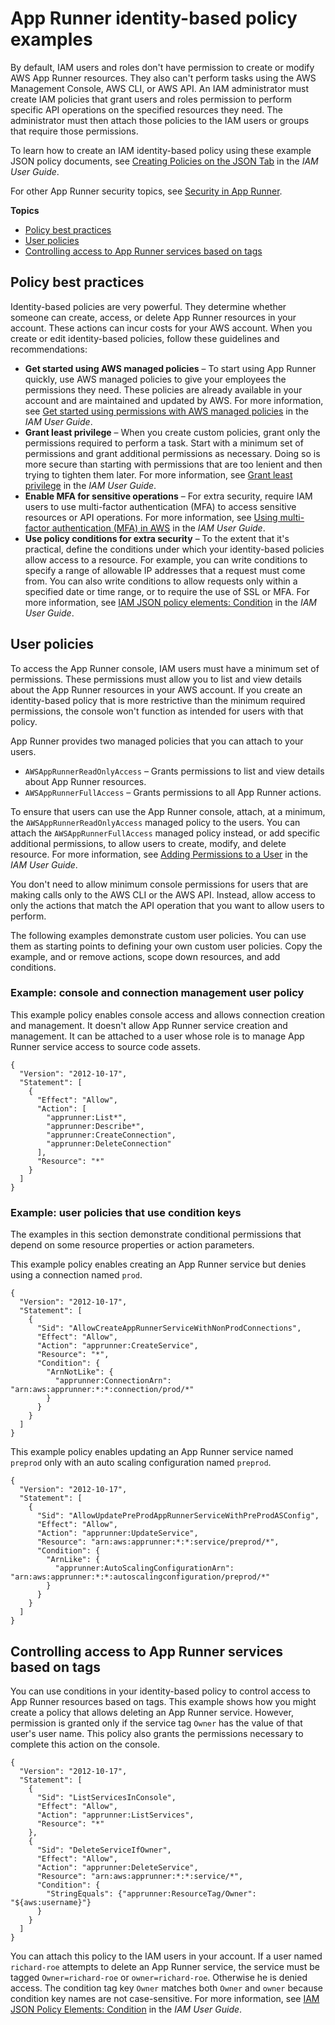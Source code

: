 # App Runner identity\-based policy examples<a name="security_iam_id-based-policy-examples"></a>

By default, IAM users and roles don't have permission to create or modify AWS App Runner resources\. They also can't perform tasks using the AWS Management Console, AWS CLI, or AWS API\. An IAM administrator must create IAM policies that grant users and roles permission to perform specific API operations on the specified resources they need\. The administrator must then attach those policies to the IAM users or groups that require those permissions\.

To learn how to create an IAM identity\-based policy using these example JSON policy documents, see [Creating Policies on the JSON Tab](https://docs.aws.amazon.com/IAM/latest/UserGuide/access_policies_create.html#access_policies_create-json-editor) in the *IAM User Guide*\.

For other App Runner security topics, see [Security in App Runner](security.md)\.

**Topics**
+ [Policy best practices](#security_iam_service-with-iam-policy-best-practices)
+ [User policies](#security_iam_id-based-policy-examples-users)
+ [Controlling access to App Runner services based on tags](#security_iam_id-based-policy-examples-view-widget-tags)

## Policy best practices<a name="security_iam_service-with-iam-policy-best-practices"></a>

Identity\-based policies are very powerful\. They determine whether someone can create, access, or delete App Runner resources in your account\. These actions can incur costs for your AWS account\. When you create or edit identity\-based policies, follow these guidelines and recommendations:
+ **Get started using AWS managed policies** – To start using App Runner quickly, use AWS managed policies to give your employees the permissions they need\. These policies are already available in your account and are maintained and updated by AWS\. For more information, see [Get started using permissions with AWS managed policies](https://docs.aws.amazon.com/IAM/latest/UserGuide/best-practices.html#bp-use-aws-defined-policies) in the *IAM User Guide*\.
+ **Grant least privilege** – When you create custom policies, grant only the permissions required to perform a task\. Start with a minimum set of permissions and grant additional permissions as necessary\. Doing so is more secure than starting with permissions that are too lenient and then trying to tighten them later\. For more information, see [Grant least privilege](https://docs.aws.amazon.com/IAM/latest/UserGuide/best-practices.html#grant-least-privilege) in the *IAM User Guide*\.
+ **Enable MFA for sensitive operations** – For extra security, require IAM users to use multi\-factor authentication \(MFA\) to access sensitive resources or API operations\. For more information, see [Using multi\-factor authentication \(MFA\) in AWS](https://docs.aws.amazon.com/IAM/latest/UserGuide/id_credentials_mfa.html) in the *IAM User Guide*\.
+ **Use policy conditions for extra security** – To the extent that it's practical, define the conditions under which your identity\-based policies allow access to a resource\. For example, you can write conditions to specify a range of allowable IP addresses that a request must come from\. You can also write conditions to allow requests only within a specified date or time range, or to require the use of SSL or MFA\. For more information, see [IAM JSON policy elements: Condition](https://docs.aws.amazon.com/IAM/latest/UserGuide/reference_policies_elements_condition.html) in the *IAM User Guide*\.

## User policies<a name="security_iam_id-based-policy-examples-users"></a>

To access the App Runner console, IAM users must have a minimum set of permissions\. These permissions must allow you to list and view details about the App Runner resources in your AWS account\. If you create an identity\-based policy that is more restrictive than the minimum required permissions, the console won't function as intended for users with that policy\.

App Runner provides two managed policies that you can attach to your users\.
+ `AWSAppRunnerReadOnlyAccess` – Grants permissions to list and view details about App Runner resources\.
+ `AWSAppRunnerFullAccess` – Grants permissions to all App Runner actions\.

To ensure that users can use the App Runner console, attach, at a minimum, the `AWSAppRunnerReadOnlyAccess` managed policy to the users\. You can attach the `AWSAppRunnerFullAccess` managed policy instead, or add specific additional permissions, to allow users to create, modify, and delete resource\. For more information, see [Adding Permissions to a User](https://docs.aws.amazon.com/IAM/latest/UserGuide/id_users_change-permissions.html#users_change_permissions-add-console) in the *IAM User Guide*\.

You don't need to allow minimum console permissions for users that are making calls only to the AWS CLI or the AWS API\. Instead, allow access to only the actions that match the API operation that you want to allow users to perform\.

The following examples demonstrate custom user policies\. You can use them as starting points to defining your own custom user policies\. Copy the example, and or remove actions, scope down resources, and add conditions\.

### Example: console and connection management user policy<a name="security_iam_id-based-policy-examples-users.connection-only"></a>

This example policy enables console access and allows connection creation and management\. It doesn't allow App Runner service creation and management\. It can be attached to a user whose role is to manage App Runner service access to source code assets\.

```
{
  "Version": "2012-10-17",
  "Statement": [
    {
      "Effect": "Allow",
      "Action": [
        "apprunner:List*",
        "apprunner:Describe*",
        "apprunner:CreateConnection",
        "apprunner:DeleteConnection"
      ],
      "Resource": "*"
    }
  ]
}
```

### Example: user policies that use condition keys<a name="security_iam_id-based-policy-examples-users.services-only"></a>

The examples in this section demonstrate conditional permissions that depend on some resource properties or action parameters\.

This example policy enables creating an App Runner service but denies using a connection named `prod`\.

```
{
  "Version": "2012-10-17",
  "Statement": [
    {
      "Sid": "AllowCreateAppRunnerServiceWithNonProdConnections",
      "Effect": "Allow",
      "Action": "apprunner:CreateService",
      "Resource": "*",
      "Condition": {
        "ArnNotLike": {
          "apprunner:ConnectionArn": "arn:aws:apprunner:*:*:connection/prod/*"
        }
      }
    }
  ]
}
```

This example policy enables updating an App Runner service named `preprod` only with an auto scaling configuration named `preprod`\.

```
{
  "Version": "2012-10-17",
  "Statement": [
    {
      "Sid": "AllowUpdatePreProdAppRunnerServiceWithPreProdASConfig",
      "Effect": "Allow",
      "Action": "apprunner:UpdateService",
      "Resource": "arn:aws:apprunner:*:*:service/preprod/*",
      "Condition": {
        "ArnLike": {
          "apprunner:AutoScalingConfigurationArn": "arn:aws:apprunner:*:*:autoscalingconfiguration/preprod/*"
        }
      }
    }
  ]
}
```

## Controlling access to App Runner services based on tags<a name="security_iam_id-based-policy-examples-view-widget-tags"></a>

You can use conditions in your identity\-based policy to control access to App Runner resources based on tags\. This example shows how you might create a policy that allows deleting an App Runner service\. However, permission is granted only if the service tag `Owner` has the value of that user's user name\. This policy also grants the permissions necessary to complete this action on the console\.

```
{
  "Version": "2012-10-17",
  "Statement": [
    {
      "Sid": "ListServicesInConsole",
      "Effect": "Allow",
      "Action": "apprunner:ListServices",
      "Resource": "*"
    },
    {
      "Sid": "DeleteServiceIfOwner",
      "Effect": "Allow",
      "Action": "apprunner:DeleteService",
      "Resource": "arn:aws:apprunner:*:*:service/*",
      "Condition": {
        "StringEquals": {"apprunner:ResourceTag/Owner": "${aws:username}"}
      }
    }
  ]
}
```

You can attach this policy to the IAM users in your account\. If a user named `richard-roe` attempts to delete an App Runner service, the service must be tagged `Owner=richard-roe` or `owner=richard-roe`\. Otherwise he is denied access\. The condition tag key `Owner` matches both `Owner` and `owner` because condition key names are not case\-sensitive\. For more information, see [IAM JSON Policy Elements: Condition](https://docs.aws.amazon.com/IAM/latest/UserGuide/reference_policies_elements_condition.html) in the *IAM User Guide*\.